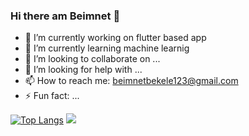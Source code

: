 ### Hi there am Beimnet 👋



- 🔭 I’m currently working on flutter based app
- 🌱 I’m currently learning machine learnig
- 👯 I’m looking to collaborate on ...
- 🤔 I’m looking for help with ...
- 📫 How to reach me: beimnetbekele123@gmail.com
- ⚡ Fun fact: ...

[![Top Langs](https://github-readme-stats.vercel.app/api/top-langs/?username=beimnet777&&show_icons=true&title_color=ffffff&icon_color=bb2acf&text_color=daf7dc&bg_color=151515)](https://github.com/anuraghazra/github-readme-stats)
<img src="https://github-readme-stats.vercel.app/api?username=beimnet777&&show_icons=true&title_color=ffffff&icon_color=bb2acf&text_color=daf7dc&bg_color=151515">

